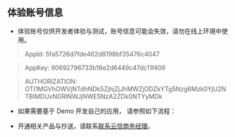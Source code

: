 ## 体验账号信息

- 体验账号仅供开发者体验与测试，账号信息可能会失效，请勿在线上环境中使用。

> AppId: 5fa5726d7fde462d8198bf35476c4047

> AppKey: 90692796733b18e2d6449c47dc11f406

> AUTHORIZATION: OTI1MGVhOWVjNTdhNDk5ZjhjZjJhMWZjODZkYTg5Nzg6Mzk0YjU2NTBlMDUxNGRlNWJjNWE5NzA2ZDk0NTYyMDk

- 如果需要基于 Demo 开发自己的应用， 请参照如下流程：

<note type="note">
<ul><li>开通相关产品与抄送，请联系<a href="https://yunxin.163.com/bizQQWPA.html">联系云信商务经理</a>。</li></ul>
</note>